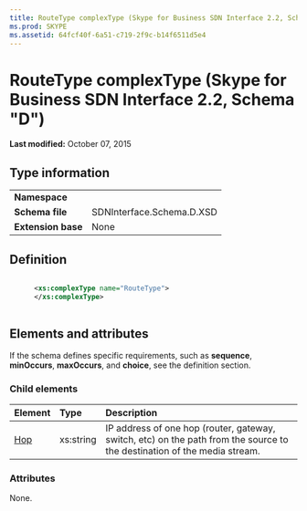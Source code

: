 ```yaml
---
title: RouteType complexType (Skype for Business SDN Interface 2.2, Schema "D")
ms.prod: SKYPE
ms.assetid: 64fcf40f-6a51-c719-2f9c-b14f6511d5e4
---
```



# RouteType complexType (Skype for Business SDN Interface 2.2, Schema "D")

 **Last modified:** October 07, 2015
  
    
    


## Type information


|||
|:-----|:-----|
|**Namespace**||
|**Schema file**|SDNInterface.Schema.D.XSD |
|**Extension base**|None |
   

## Definition


```XML

      <xs:complexType name="RouteType">
      </xs:complexType>
      
```


## Elements and attributes

If the schema defines specific requirements, such as **sequence**, **minOccurs**, **maxOccurs**, and **choice**, see the definition section. 
  
    
    

### Child elements



|**Element**|**Type**|**Description**|
|:-----|:-----|:-----|
| [Hop](hop-element-1.md)|xs:string |IP address of one hop (router, gateway, switch, etc) on the path from the source to the destination of the media stream. |
   

### Attributes

None. 
  
    
    

